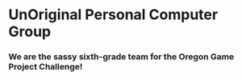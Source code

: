# UnOriginal Personal Computer Group
### We are the sassy sixth-grade team for the Oregon Game Project Challenge!
